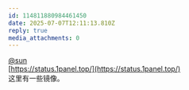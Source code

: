 ```yaml
---
id: 114811880984461450
date: 2025-07-07T12:11:13.810Z
reply: true
media_attachments: 0
---
```


[@sun](https://jiong.us/@sun)   
[https://status.1panel.top/](https://status.1panel.top/)  
这里有一些镜像。


